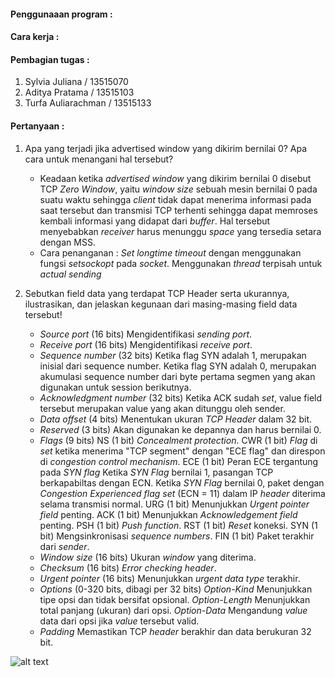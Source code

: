 ﻿#### Penggunaaan program :

#### Cara kerja :

#### Pembagian tugas :
1. Sylvia Juliana / 13515070
2. Aditya Pratama / 13515103
3. Turfa Auliarachman / 13515133

#### Pertanyaan :
1. Apa yang terjadi jika advertised window yang dikirim bernilai 0? Apa cara untuk menangani hal tersebut?
    * Keadaan ketika *advertised window* yang dikirim bernilai 0 disebut TCP *Zero          Window*, yaitu *window size* sebuah mesin bernilai 0 pada suatu waktu sehingga        *client* tidak dapat menerima informasi pada saat tersebut dan transmisi TCP          terhenti sehingga dapat memroses kembali informasi yang didapat dari *buffer*.        Hal tersebut menyebabkan *receiver* harus menunggu *space* yang tersedia setara       dengan MSS.
    * Cara penanganan :
      *Set longtime timeout* dengan menggunakan fungsi *setsockopt* pada *socket*.
      Menggunakan *thread* terpisah untuk *actual sending*
      

2. Sebutkan field data yang terdapat TCP Header serta ukurannya, ilustrasikan, dan jelaskan kegunaan dari masing-masing field data tersebut!
    * *Source port* (16 bits)
      Mengidentifikasi *sending port*.
    * *Receive port* (16 bits)
      Mengidentifikasi *receive port*.
    * *Sequence number* (32 bits)
      Ketika flag SYN adalah 1, merupakan inisial dari sequence number.
      Ketika flag SYN adalah 0, merupakan akumulasi sequence number dari byte               pertama segmen yang akan digunakan untuk session berikutnya.
    * *Acknowledgment number* (32 bits)
      Ketika ACK sudah *set*, value field tersebut merupakan value yang akan                ditunggu oleh sender. 
    * *Data offset* (4 bits)
      Menentukan ukuran *TCP Header* dalam 32 bit.
    * *Reserved* (3 bits)
      Akan digunakan ke depannya dan harus bernilai 0.
    * *Flags* (9 bits)
      NS (1 bit)
      *Concealment protection*.
      CWR (1 bit)
      *Flag* di *set* ketika menerima "TCP segment" dengan "ECE flag"                       dan direspon di *congestion control mechanism*.
      ECE (1 bit)
      Peran ECE tergantung pada *SYN flag*
      Ketika *SYN Flag* bernilai 1, pasangan TCP berkapabiltas dengan ECN.
      Ketika *SYN Flag* bernilai 0, paket dengan *Congestion Experienced flag set*          (ECN = 11) dalam IP *header* diterima selama transmisi normal.
      URG (1 bit)
      Menunjukkan *Urgent pointer field* penting.
      ACK (1 bit)
      Menunjukkan *Acknowledgement field* penting.
      PSH (1 bit)
      *Push function*.
      RST (1 bit)
      *Reset* koneksi.
      SYN (1 bit)
      Mengsinkronisasi *sequence numbers*.
      FIN (1 bit)
      Paket terakhir dari *sender*.
    * *Window size* (16 bits)
      Ukuran *window* yang diterima.
    * *Checksum* (16 bits)
      *Error checking header*.
    * *Urgent pointer* (16 bits)
      Menunjukkan *urgent data type* terakhir.
    * *Options* (0-320 bits, dibagi per 32 bits)
      *Option-Kind*
      Menunjukkan tipe opsi dan tidak bersifat opsional.
      *Option-Length*
      Menunjukkan total panjang (ukuran) dari opsi.
      *Option-Data*
      Mengandung *value* data dari opsi jika *value* tersebut valid.
    * *Padding*
      Memastikan TCP *header* berakhir dan data berukuran 32 bit.

![alt text](https://fthmb.tqn.com/FHdeC8UhfnoaTE8jvZ4KlobWu1E=/1235x693/filters:fill(auto,1)/tcp-header-56a1adc85f9b58b7d0c1a24f.png)